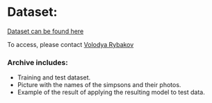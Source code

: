 # Dataset:

[Dataset can be found here](https://drive.google.com/drive/u/0/folders/1doEc8QGpm..)

To access, please contact [Volodya Rybakov](https://github.com/VolodyaRybakov)

### Archive includes:
+ Training and test dataset.
+ Picture with the names of the simpsons and their photos.
+ Example of the result of applying the resulting model to test data.
